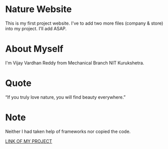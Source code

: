 # Nature Website
This is my first project website.
I've to add two more files (company & store) into my project.
I'll add ASAP.

# About Myself
I'm Vijay Vardhan Reddy from Mechanical Branch NIT Kurukshetra.

# Quote
“If you truly love nature, you will find beauty everywhere.” 

# Note
Neither I had taken help of frameworks nor copied the code.

<a href="https://github.com/vijayvardhan6/naturewebsite">LINK OF MY PROJECT</a>